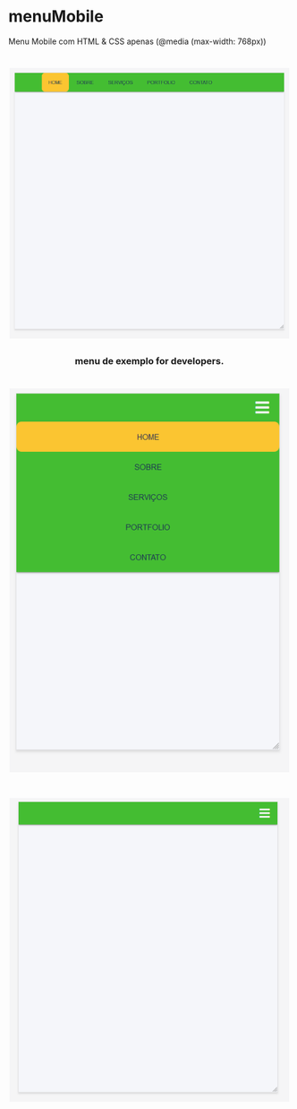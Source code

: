 # menuMobile
Menu Mobile com HTML &amp; CSS apenas (@media (max-width: 768px))

<h1 align="center">
    <img src="/img/screen menuMobile.PNG" width="500px">
  </h1>
  
  <h3 align="center"> menu de exemplo for developers.</h3>

  
  <h1 align="center">
    <img src="/img/Screen Shot 2020-07-13 at 14.15.15.png" width="500px">
  </h1>

  
  <h1 align="center">
    <img src="/img/screen Mobile.PNG" width="500px">
  </h1>
 
